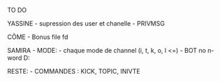 TO DO

YASSINE
    - supression des user et chanelle 
    - PRIVMSG

CÔME
    - Bonus file fd

SAMIRA
    -   MODE:
            - chaque mode de channel (i, t, k, o, l <=)
    -   BOT
            no n-word D:

RESTE:
    - COMMANDES : KICK, TOPIC, INIVTE

        


